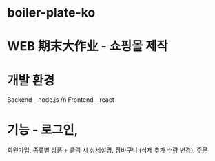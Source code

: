 # boiler-plate-ko

# WEB 期末大作业 - 쇼핑몰 제작

# 개발 환경
Backend - node.js /n
Frontend - react

# 기능 - 로그인, 
회원가입, 
종류별 상품 + 클릭 시 상세설명,
장바구니 (삭제 추가 수량 변경),
주문
